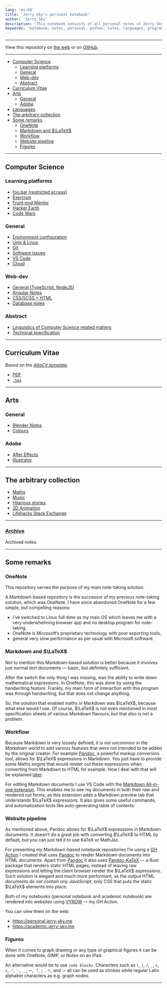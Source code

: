 ```yaml
---
lang: 'en-GB'
title: 'Jerry Sky’s personal notebook'
author: 'Jerry Sky'
description: 'This notebook consists of all personal notes of Jerry Sky including those not related to programming or computer science.'
keywords: 'notebook, notes, personal, python, latex, languages, programming, computer science, linux, jerry-sky'
---
```


---

View this repository on
[the web](https://personal.jerry-sky.me)
or on [GitHub](https://github.com/jerry-sky/personal-notebook).

---

- [Computer Science](#computer-science)
    - [Learning platforms](#learning-platforms)
    - [General](#general)
    - [Web-dev](#web-dev)
    - [Abstract](#abstract)
- [Curriculum Vitae](#curriculum-vitae)
- [Arts](#arts)
    - [General](#general-1)
    - [Adobe](#adobe)
- [Languages](#languages)
- [The arbitrary collection](#the-arbitrary-collection)
- [Some remarks](#some-remarks)
    - [OneNote](#onenote)
    - [Markdown and $\LaTeX$](#markdown-and-latex)
    - [Workflow](#workflow)
    - [Website pipeline](#website-pipeline)
    - [Figures](#figures)

---



## Computer Science

### Learning platforms

- [foo.bar \(restricted access\)](https://foobar.withgoogle.com/)
- [Exercism](https://exercism.io/)
- [Front-end Mentor](https://www.frontendmentor.io/)
- [Hacker Earth](https://www.hackerearth.com/practice/)
- [Code Wars](https://www.codewars.com/)

### General

- [Environment configuration](config/readme.md)
- [Unix & Linux](general/unix-linux.md)
- [Git](general/git-notes.md)
- [Software issues](general/software-issues.md)
- [VS Code](general/vs-code.md)
- [Cloud](general/cloud.md)

### Web-dev

- [General (TypeScript, NodeJS)](web-dev/general.md)
- [Angular Notes](web-dev/angular-notes.md)
- [CSS/SCSS + HTML](web-dev/css-scss-html-notes.md)
- [Database notes](web-dev/database-notes.md)

### Abstract

- [Linguistics of Computer Science related matters](general/linguistics-related-to-cs.md)
- [Technical specification](general/technical-specification.md)

---



## Curriculum Vitae

*Based on the [AltaCV template](https://www.overleaf.com/latex/templates/altacv-template/trgqjpwnmtgv).*

- [PDF](cv/curriculum-vitae.pdf)
- [`.tex`](cv/curriculum-vitae.tex)

---



## Arts

### General

- [Blender Notes](arts/blender-notes.md)
- [Colours](arts/colour-notes.md)

### Adobe

- [After Effects](arts/adobe/after-effects.md)
- [Illustrator](arts/adobe/illustrator.md)

---



## The arbitrary collection

- [Maths](the-arbitrary-collection/arbitrary-math-snippets.md)
- [Music](the-arbitrary-collection/arbitrary-music-things.md)
- [Hilarious stories](the-arbitrary-collection/hilarious-stories.md)
- [2D Animation](the-arbitrary-collection/2d-animation.md)
- [Lifehacks Stack Exchange](https://lifehacks.stackexchange.com/)

---



### [Archive](archive/README.md)

Archived notes.

---



## Some remarks

[m-aio]: https://marketplace.visualstudio.com/items?itemName=yzhang.markdown-all-in-one
[pandoc]: https://pandoc.org
[pandoc-katex]: https://github.com/xu-cheng/pandoc-katex#readme
[vyrow]: https://github.com/jerry-sky/vyrow#readme

### OneNote

This repository serves the purpose of my main note-taking solution.

A Markdown-based repository is the successor of my previous note-taking solution,
which was OneNote.
I have since abandoned OneNote for a few simple, but compelling reasons:

- I’ve switched to Linux full-time as my main OS which leaves me with
    a very underwhelming browser app and no desktop program for note-taking,
- OneNote is Microsoft’s proprietary technology with poor exporting tools,
- general very slow performance as per usual with Microsoft software.

### Markdown and $\LaTeX$

Not to mention this Markdown-based solution is better because it involves
just normal text documents — basic, but definitely sufficient.

After the switch the only thing I was missing, was the ability to write down mathematical expressions.
In OneNote, this was done by using the handwriting feature.
Frankly, my main form of interaction with this program was through handwriting,
but that does not change anything.

So, the solution that enabled maths in Markdown was $\LaTeX$, because what else would I use.
Of course, $\LaTeX$ is not even mentioned in most specification sheets of various
Markdown flavours, but that also is not a problem.

### Workflow

Because Markdown is very loosely defined, it is not uncommon
in the *Markdown world* to add various features that were not
intended to be added by the original creator.
For example [Pandoc][pandoc], a powerful markup conversion tool,
allows for $\LaTeX$ expressions in Markdown.
You just have to provide some Maths engine that would
render out these expressions when converting from Markdown to HTML for example.
How I deal with that will be explained [later](#website-pipeline).

For editing Markdown documents I use VS Code with the
[Markdown All-in-one extension][m-aio].
This enables me to see my documents in both their raw and rendered out forms,
as this extension adds a Markdown preview tab that understands $\LaTeX$ expressions.
It also gives some useful commands, and automatization tools like auto-generating table of contents.

### Website pipeline

As mentioned above, Pandoc allows for $\LaTeX$ expressions in Markdown documents.
It doesn’t do a great job with converting $\LaTeX$ to HTML by default,
but you can just tell it to use KaTeX or MathJax.

For presenting my Markdown-based notebook repositories I’m using a [GH Action][vyrow]
I created that uses [Pandoc][pandoc] to render Markdown documents into HTML documents.
Apart from [Pandoc][pandoc] it also uses [Pandoc-KaTeX][pandoc-katex]
— a Rust package that renders static HTML pages, instead of leaving
raw expressions and letting the client browser render the $\LaTeX$ expressions.
Such solution is elegant and much more performant, as the output HTML documents
*do not contain any JavaScript*, only CSS that puts the static $\LaTeX$ elements into place.

Both of my notebooks (personal notebook and academic notebook) are rendered
into websites using [VYROW][vyrow] — my GH Action.

You can view them on the web:
- <https://personal.jerry-sky.me>
- <https://academic.jerry-sky.me>

### Figures

When it comes to graph drawing or any type of graphical figures it can be done with OneNote,
GIMP, or Notes on an iPad.

An alternative would be to use `code blocks`.
Characters such as `\`, `|`, `/`, `_`, `<`, `>`, `／`, `＼`, `＿`, `ー`, `「`, `」`, `＜`, and `＞`
all can be used as strokes while regular Latin alphabet characters as e.g. graph nodes.

---
